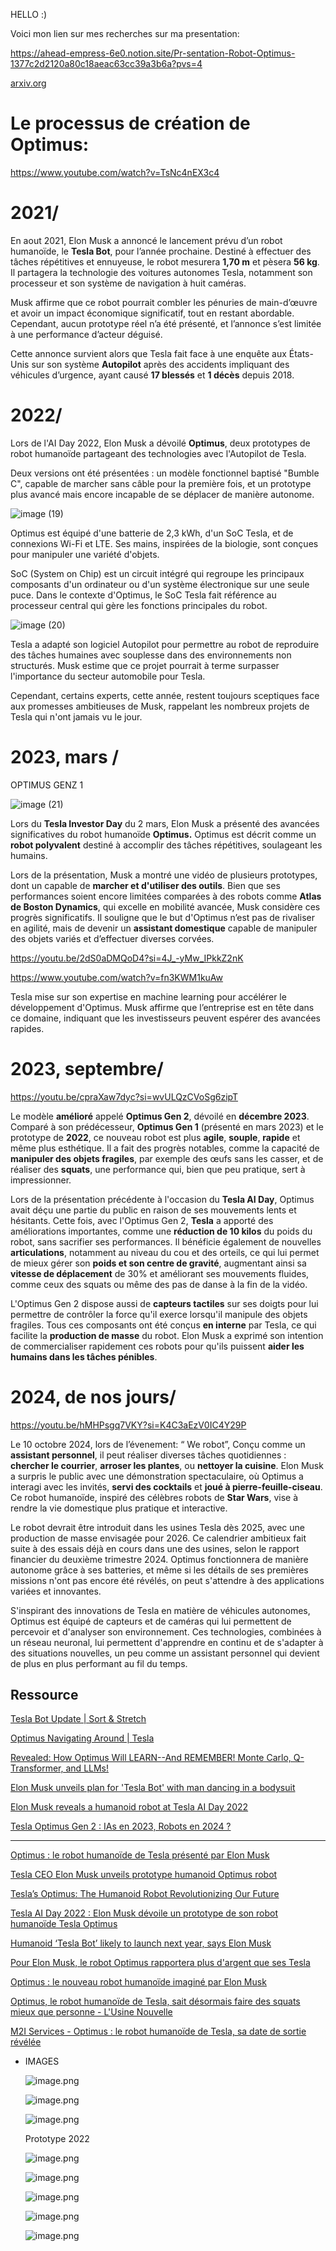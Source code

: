 HELLO :)

Voici mon lien sur mes recherches sur ma presentation:

https://ahead-empress-6e0.notion.site/Pr-sentation-Robot-Optimus-1377c2d2120a80c18aeac63cc39a3b6a?pvs=4

[arxiv.org](https://arxiv.org/pdf/2304.04949)

# Le processus de création de Optimus:

https://www.youtube.com/watch?v=TsNc4nEX3c4

# 2021/

En aout 2021,  Elon Musk a annoncé le lancement prévu d’un robot humanoïde, le **Tesla Bot**, pour l’année prochaine. Destiné à effectuer des tâches répétitives et ennuyeuse, le robot mesurera **1,70 m** et pèsera **56 kg**. Il partagera la technologie des voitures autonomes Tesla, notamment son processeur et son système de navigation à huit caméras.

Musk affirme que ce robot pourrait combler les pénuries de main-d’œuvre et avoir un impact économique significatif, tout en restant abordable. Cependant, aucun prototype réel n’a été présenté, et l’annonce s’est limitée à une performance d’acteur déguisé.

Cette annonce survient alors que Tesla fait face à une enquête aux États-Unis sur son système **Autopilot** après des accidents impliquant des véhicules d’urgence, ayant causé **17 blessés** et **1 décès** depuis 2018.

# 2022/

Lors de l'AI Day 2022, Elon Musk a dévoilé **Optimus**, deux prototypes de robot humanoïde partageant des technologies avec l'Autopilot de Tesla. 

Deux versions ont été présentées : un modèle fonctionnel baptisé "Bumble C", capable de marcher sans câble pour la première fois, et un prototype plus avancé mais encore incapable de se déplacer de manière autonome.

![image (19)](https://github.com/user-attachments/assets/5b953bc1-18d2-445c-a5d9-3dc27dccfee8)

Optimus est équipé d'une batterie de 2,3 kWh, d'un SoC Tesla, et de connexions Wi-Fi et LTE. Ses mains, inspirées de la biologie, sont conçues pour manipuler une variété d'objets.

SoC (System on Chip) est un circuit intégré qui regroupe les principaux composants d'un ordinateur ou d'un système électronique sur une seule puce. Dans le contexte d'Optimus, le SoC Tesla fait référence au processeur central qui gère les fonctions principales du robot.

![image (20)](https://github.com/user-attachments/assets/9cd536df-b738-412c-a230-bbca97259ba7)

Tesla a adapté son logiciel Autopilot pour permettre au robot de reproduire des tâches humaines avec souplesse dans des environnements non structurés. Musk estime que ce projet pourrait à terme surpasser l'importance du secteur automobile pour Tesla.

Cependant, certains experts, cette année, restent toujours sceptiques face aux promesses ambitieuses de Musk, rappelant les nombreux projets de Tesla qui n'ont jamais vu le jour.

# 2023, mars /

OPTIMUS GENZ 1

![image (21)](https://github.com/user-attachments/assets/d67250df-0f7f-4fb3-b985-0044f66148ae)

Lors du **Tesla Investor Day** du 2 mars, Elon Musk a présenté des avancées significatives du robot humanoïde **Optimus.**  Optimus est décrit comme un **robot polyvalent** destiné à accomplir des tâches répétitives, soulageant les humains.

Lors de la présentation, Musk a montré une vidéo de plusieurs prototypes, dont un capable de **marcher et d'utiliser des outils**. Bien que ses performances soient encore limitées comparées à des robots comme **Atlas de Boston Dynamics**, qui excelle en mobilité avancée, Musk considère ces progrès significatifs. Il souligne que le but d'Optimus n’est pas de rivaliser en agilité, mais de devenir un **assistant domestique** capable de manipuler des objets variés et d’effectuer diverses corvées.

https://youtu.be/2dS0aDMQoD4?si=4J_-yMw_IPkkZ2nK

https://www.youtube.com/watch?v=fn3KWM1kuAw

Tesla mise sur son expertise en machine learning pour accélérer le développement d'Optimus. Musk affirme que l’entreprise est en tête dans ce domaine, indiquant que les investisseurs peuvent espérer des avancées rapides.

# 2023, septembre/

https://youtu.be/cpraXaw7dyc?si=wvULQzCVoSg6zipT

Le modèle **amélioré** appelé **Optimus Gen 2**, dévoilé en **décembre 2023**. Comparé à son prédécesseur, **Optimus Gen 1** (présenté en mars 2023) et le prototype de **2022**, ce nouveau robot est plus **agile**, **souple**, **rapide** et même plus esthétique. Il a fait des progrès notables, comme la capacité de **manipuler des objets fragiles**, par exemple des œufs sans les casser, et de réaliser des **squats**, une performance qui, bien que peu pratique, sert à impressionner.

Lors de la présentation précédente à l'occasion du **Tesla AI Day**, Optimus avait déçu une partie du public en raison de ses mouvements lents et hésitants. Cette fois, avec l'Optimus Gen 2, **Tesla** a apporté des améliorations importantes, comme une **réduction de 10 kilos** du poids du robot, sans sacrifier ses performances. Il bénéficie également de nouvelles **articulations**, notamment au niveau du cou et des orteils, ce qui lui permet de mieux gérer son **poids et son centre de gravité**, augmentant ainsi sa **vitesse de déplacement** de 30% et améliorant ses mouvements fluides, comme ceux des squats ou même des pas de danse à la fin de la vidéo.

L'Optimus Gen 2 dispose aussi de **capteurs tactiles** sur ses doigts pour lui permettre de contrôler la force qu'il exerce lorsqu'il manipule des objets fragiles. Tous ces composants ont été conçus **en interne** par Tesla, ce qui facilite la **production de masse** du robot. Elon Musk a exprimé son intention de commercialiser rapidement ces robots pour qu'ils puissent **aider les humains dans les tâches pénibles**.

# 2024, de nos jours/

https://youtu.be/hMHPsgq7VKY?si=K4C3aEzV0IC4Y29P

Le 10 octobre 2024, lors de l’évenement: “ We robot”, 
Conçu comme un **assistant personnel**, il peut réaliser diverses tâches quotidiennes : **chercher le courrier**, **arroser les plantes**, ou **nettoyer la cuisine**. Elon Musk a surpris le public avec une démonstration spectaculaire, où Optimus a interagi avec les invités, **servi des cocktails** et **joué à pierre-feuille-ciseau**. Ce robot humanoïde, inspiré des célèbres robots de **Star Wars**, vise à rendre la vie domestique plus pratique et interactive.

Le robot devrait être introduit dans les usines Tesla dès 2025, avec une production de masse envisagée pour 2026. Ce calendrier ambitieux fait suite à des essais déjà en cours dans une des usines, selon le rapport financier du deuxième trimestre 2024. Optimus fonctionnera de manière autonome grâce à ses batteries, et même si les détails de ses premières missions n'ont pas encore été révélés, on peut s'attendre à des applications variées et innovantes.

S'inspirant des innovations de Tesla en matière de véhicules autonomes, Optimus est équipé de capteurs et de caméras qui lui permettent de percevoir et d'analyser son environnement. Ces technologies, combinées à un réseau neuronal, lui permettent d'apprendre en continu et de s'adapter à des situations nouvelles, un peu comme un assistant personnel qui devient de plus en plus performant au fil du temps.

## Ressource

[Tesla Bot Update | Sort & Stretch](https://youtu.be/D2vj0WcvH5c?si=LFtN1irYIg5kNjKp)

[Optimus Navigating Around | Tesla](https://youtu.be/DrNcXgoFv20?si=9vWL5lBQfKFfdS85)

[Revealed: How Optimus Will LEARN--And REMEMBER! Monte Carlo, Q-Transformer, and LLMs!](https://youtu.be/r4-7dpgEoJ8?si=8EgR1KuW9EmGKblY)

[Elon Musk unveils plan for 'Tesla Bot' with man dancing in a bodysuit](https://youtu.be/TsNc4nEX3c4?si=psPT8OzDKHl-qYCF)

[Elon Musk reveals a humanoid robot at Tesla AI Day 2022](https://youtu.be/UXHoWNfjJYM?si=IASl6SlwmVQ2O6UB)

[Tesla Optimus Gen 2 : IAs en 2023, Robots en 2024 ?](https://youtu.be/3igs8vFjhcI?si=b1DZdjzyxga8Zff2)

---

[Optimus : le robot humanoïde de Tesla présenté par Elon Musk](https://www.rtl.fr/actu/sciences-tech/optimus-ce-que-l-on-sait-sur-le-robot-humanoide-de-tesla-presente-par-elon-musk-7900427864)

[Tesla CEO Elon Musk unveils prototype humanoid Optimus robot](https://www.theverge.com/2022/9/30/23374729/tesla-bot-ai-day-robot-elon-musk-prototype-optimus-humanoid)

[Tesla’s Optimus: The Humanoid Robot Revolutionizing Our Future](https://medium.com/flamma-saga/teslas-optimus-the-humanoid-robot-revolutionizing-our-future-704d03be8965)

[Tesla AI Day 2022 : Elon Musk dévoile un prototype de son robot humanoïde Tesla Optimus](https://www.briefstory.io/posts/tesla-ai-day-2022-elon-musk-devoile-un-prototype-de-son-robot-humanoide-tesla-optimus)

[Humanoid ‘Tesla Bot’ likely to launch next year, says Elon Musk](https://www.theguardian.com/technology/2021/aug/20/humanoid-tesla-bot-likely-to-launch-next-year-says-elon-musk)

[Pour Elon Musk, le robot Optimus rapportera plus d'argent que ses Tesla](https://www.journaldugeek.com/2023/03/04/pour-elon-musk-le-robot-de-tesla-rapportera-plus-que-les-voitures/)

[Optimus : le nouveau robot humanoïde imaginé par Elon Musk](https://dai.ly/x8e4bca)

[Optimus, le robot humanoïde de Tesla, sait désormais faire des squats mieux que personne - L'Usine Nouvelle](https://www.usinenouvelle.com/article/optimus-le-robot-humanoide-de-tesla-sait-desormais-faire-des-squats-mieux-que-personne.N2205077)

[M2I Services - Optimus : le robot humanoïde de Tesla, sa date de sortie révélée](https://www.m2i-services.com/index.php/fr/actualites/optimus-le-robot-humanoide-de-tesla-sa-date-de-sortie-revelee)

- IMAGES
    
    ![image.png](https://prod-files-secure.s3.us-west-2.amazonaws.com/e664d7e9-cc57-4da5-9636-c81f7bfdfda9/da620cb6-4f71-4c36-93e3-5c35751196c6/image.png)
    
    ![image.png](https://prod-files-secure.s3.us-west-2.amazonaws.com/e664d7e9-cc57-4da5-9636-c81f7bfdfda9/4961cc94-03ce-4605-bace-58595805c1de/image.png)
    
    ![image.png](https://prod-files-secure.s3.us-west-2.amazonaws.com/e664d7e9-cc57-4da5-9636-c81f7bfdfda9/dba80872-e567-4f49-891f-c1e026ab6ae0/image.png)
    
    Prototype 2022
    
    ![image.png](https://prod-files-secure.s3.us-west-2.amazonaws.com/e664d7e9-cc57-4da5-9636-c81f7bfdfda9/13166093-fdbf-444c-a21d-361c4564615f/image.png)
    
    ![image.png](https://prod-files-secure.s3.us-west-2.amazonaws.com/e664d7e9-cc57-4da5-9636-c81f7bfdfda9/edf87e04-5556-42b2-82c2-808caeea07dd/image.png)
    
    ![image.png](https://prod-files-secure.s3.us-west-2.amazonaws.com/e664d7e9-cc57-4da5-9636-c81f7bfdfda9/25965b98-53d7-4b0d-b89e-412fd6ec679e/image.png)
    
    ![image.png](https://prod-files-secure.s3.us-west-2.amazonaws.com/e664d7e9-cc57-4da5-9636-c81f7bfdfda9/529e5106-92b8-430f-8e3e-a57203ef97a7/image.png)
    
    ![image.png](https://prod-files-secure.s3.us-west-2.amazonaws.com/e664d7e9-cc57-4da5-9636-c81f7bfdfda9/6059992e-8441-4f98-a8a0-c7254d0c92de/image.png)
